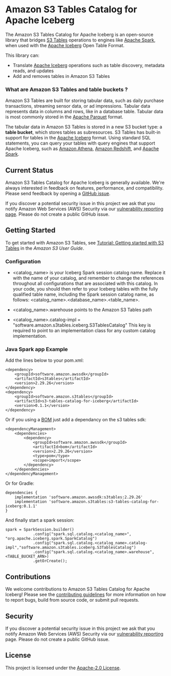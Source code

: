 # Amazon S3 Tables Catalog for Apache Iceberg

<!-- Note for developer: Edit your repository description on GitHub -->

The Amazon S3 Tables Catalog for Apache Iceberg is an open-source library that bridges [S3 Tables](https://docs.aws.amazon.com/AmazonS3/latest/userguide/s3-tables.html) operations to engines like [Apache Spark](https://spark.apache.org/), when used with the [Apache Iceberg](https://iceberg.apache.org/) Open Table Format. 

This library can: 
* Translate [Apache Iceberg](https://iceberg.apache.org/) operations such as table discovery, metadata reads, and updates
* Add and removes tables in Amazon S3 Tables

<!-- Note for writer: Update the following text after the S3 Tables docs are finalized -->

### What are Amazon S3 Tables and table buckets ?

Amazon S3 Tables are built for storing tabular data, such as daily purchase transactions, streaming sensor data, or ad impressions. Tabular data represents data in columns and rows, like in a database table. Tabular data is most commonly stored in the [Apache Parquet](https://parquet.apache.org/) format.

The tabular data in Amazon S3 Tables is stored in a new S3 bucket type: a **table bucket**, which stores tables as subresources. S3 Tables has built-in support for tables in the [Apache Iceberg](https://iceberg.apache.org/) format. Using standard SQL statements, you can query your tables with query engines that support Apache Iceberg, such as [Amazon Athena](https://aws.amazon.com/athena/), [Amazon Redshift](https://aws.amazon.com/pm/redshift/), and [Apache Spark](https://spark.apache.org/).

## Current Status

Amazon S3 Tables Catalog for Apache Iceberg is generally available. We're always interested in feedback on features, performance, and compatibility. Please send feedback by opening a [GitHub issue](https://github.com/awslabs/s3-tables-catalog/issues/new/).

If you discover a potential security issue in this project we ask that you notify Amazon Web Services (AWS) Security via our [vulnerability reporting page](http://aws.amazon.com/security/vulnerability-reporting/). Please do not create a public GitHub issue.

## Getting Started 

To get started with Amazon S3 Tables, see [Tutorial: Getting started with S3 Tables](https://docs.aws.amazon.com/AmazonS3/latest/userguide/s3-tables-getting-started.html) in the *Amazon S3 User Guide*. 

### Configuration

- <catalog_name> is your Iceberg Spark session catalog name. Replace it with the name of
your catalog, and remember to change the references throughout all configurations that
are associated with this catalog. In your code, you should then refer to your Iceberg tables
with the fully qualified table name, including the Spark session catalog name, as follows:
<catalog_name>.<database_name>.<table_name>.

- <catalog_name>.warehouse points to the Amazon S3 Tables path
- <catalog_name>.catalog-impl = "software.amazon.s3tables.iceberg.S3TablesCatalog" This key is required to point to an
implementation class for any custom catalog implementation.

### Java Spark app Example

Add the lines below to your pom.xml:
```
<dependency>
    <groupId>software.amazon.awssdk</groupId>
    <artifactId>s3tables</artifactId>
    <version>2.29.26</version>
</dependency>
<dependency>
    <groupId>software.amazon.s3tables</groupId>
    <artifactId>s3-tables-catalog-for-iceberg</artifactId>
    <version>0.1.1</version>
</dependency>
```
Or if you using a [BOM](https://aws.amazon.com/blogs/developer/managing-dependencies-with-aws-sdk-for-java-bill-of-materials-module-bom/) just add a dependancy on the s3 tables sdk:
```
<dependencyManagement>
    <dependencies>
        <dependency>
            <groupId>software.amazon.awssdk</groupId>
            <artifactId>bom</artifactId>
            <version>2.29.26</version>
            <type>pom</type>
            <scope>import</scope>
        </dependency>
    </dependencies>
</dependencyManagement>
```

Or for Gradle:

```
dependencies {
    implementation 'software.amazon.awssdk:s3tables:2.29.26'
    implementation 'software.amazon.s3tables:s3-tables-catalog-for-iceberg:0.1.1'
}
```



And finally start a spark session:

```
spark = SparkSession.builder()
            .config("spark.sql.catalog.<catalog_name>", "org.apache.iceberg.spark.SparkCatalog")
            .config("spark.sql.catalog.<catalog_name>.catalog-impl","software.amazon.s3tables.iceberg.S3TablesCatalog")
            .config("spark.sql.catalog.<catalog_name>.warehouse", <TABLE_BUCKET_ARN>)
            .getOrCreate();
```

## Contributions

We welcome contributions to Amazon S3 Tables Catalog for Apache Iceberg! Please see the [contributing guidelines](CONTRIBUTING.md) for more information on how to report bugs, build from source code, or submit pull requests.

## Security

If you discover a potential security issue in this project we ask that you notify Amazon Web Services (AWS) Security via our [vulnerability reporting](http://aws.amazon.com/security/vulnerability-reporting/) page. Please do not create a public GitHub issue.

## License

This project is licensed under the [Apache-2.0 License](LICENSE).
